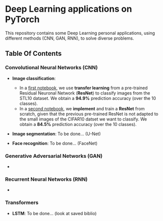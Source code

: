 # Deep Learning applications on PyTorch

This repository contains some Deep Learning personal applications, using different methods (CNN, GAN, RNN), to solve diverse problems.

## Table Of Contents

### Convolutional Neural Networks (CNN)

* **Image classification**: 
    * In a [first notebook](https://github.com/louischarlot/DeepLearning_Applications_PyTorch/blob/main/CNN/Image_classification_transfer.ipynb), we use **transfer learning** from a pre-trained Residual Neuronal Network (**ResNet**) to classify images from the STL10 dataset.
We obtain a **94.9%** prediction accuracy (over the 10 classes).
    * In a [second notebook](https://github.com/louischarlot/DeepLearning_Applications_PyTorch/blob/main/CNN/Image_classification_implemented.ipynb), we **implement** and train a **ResNet** from scratch, given that the previous pre-trained ResNet is not adapted to the small images of the CIFAR10 datset we want to classify. We obtain a **84.5%** prediction accuracy (over the 10 classes).


* **Image segmentation**: To be done... (U-Net)

* **Face recognition**: To be done... (FaceNet)


### Generative Adversarial Networks (GAN)

* 


### Recurrent Neural Networks (RNN)

* 


### Transformers

* **LSTM**: To be done... (look at saved biblio)
